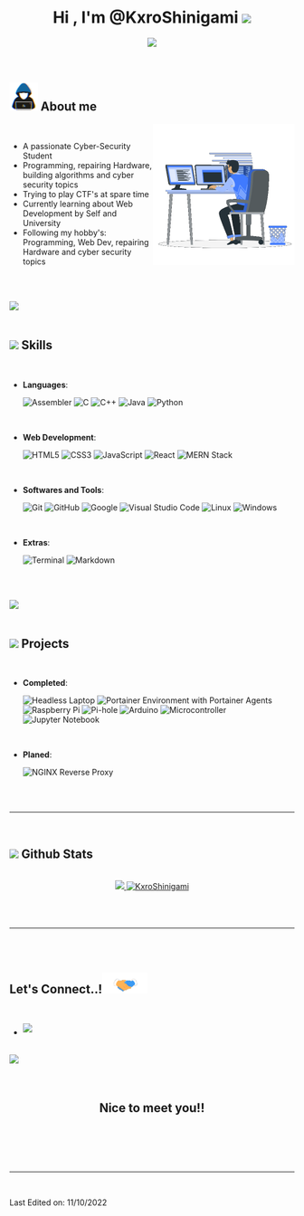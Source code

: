 <h1 align="center"><b>Hi , I'm @KxroShinigami </b><img src="https://media.giphy.com/media/hvRJCLFzcasrR4ia7z/giphy.gif" width="35"></h1>

<p align="center">
  <a href="https://github.com/KxroShinigami"><img src="https://readme-typing-svg.herokuapp.com?font=Time+New+Roman&color=cyan&size=25&center=true&vCenter=true&width=600&height=100&lines=Kxro+Shinigami..&hearts;++;IT-Security+Student;CTF+Newbie;Active+Learner/Researcher;Love+to+learn+new+stuff.."></a>
</p>


<br>



	
## <picture><img src = "https://github.com/KxroShinigami/KxroShinigami/blob/main/assets/about_me.gif" width = 50px></picture> **About me**

<picture> <img align="right" src="https://github.com/KxroShinigami/KxroShinigami/blob/main/assets/Right_Side.gif" width = 250px></picture>

<br>

- A passionate Cyber-Security Student
- Programming, repairing Hardware, building algorithms and cyber security topics
- Trying to play CTF's at spare time
- Currently learning about Web Development by Self and University
- Following my hobby's: Programming, Web Dev, repairing Hardware and cyber security topics

<br><br>

<img src="https://user-images.githubusercontent.com/73097560/115834477-dbab4500-a447-11eb-908a-139a6edaec5c.gif"><br><br>

## <img src="https://media2.giphy.com/media/QssGEmpkyEOhBCb7e1/giphy.gif?cid=ecf05e47a0n3gi1bfqntqmob8g9aid1oyj2wr3ds3mg700bl&rid=giphy.gif" width ="25"><b> Skills</b>
<br>

<p align="center">

- **Languages**:
    
    ![Assembler](https://img.shields.io/badge/Assembler-blue.svg?style=for-the-badge&logo=Arm&logoColor=white)
    ![C](https://img.shields.io/badge/C-%232370ED.svg?style=for-the-badge&logo=c&logoColor=white)
    ![C++](https://img.shields.io/badge/C++-%2300599C.svg?style=for-the-badge&logo=c%2B%2B&logoColor=white)
    ![Java](https://img.shields.io/badge/Java-orange.svg?style=for-the-badge&logo=oracle&logoColor=white)
    ![Python](https://img.shields.io/badge/Python-%2314354C.svg?style=for-the-badge&logo=python&logoColor=white)

<br>   
    
- **Web Development**:

   ![HTML5](https://img.shields.io/badge/HTML5%20-%23E34F26.svg?style=for-the-badge&logo=html5&logoColor=white)
   ![CSS3](https://img.shields.io/badge/CSS%20-%231572B6.svg?style=for-the-badge&logo=css3&logoColor=white)
   ![JavaScript](https://img.shields.io/badge/JavaScript%20-%23F7DF1E.svg?style=for-the-badge&logo=javascript&logoColor=black)
   ![React](https://img.shields.io/badge/ReactJS%20-blue.svg?style=for-the-badge&logo=React&logoColor=cyan)
   ![MERN Stack](https://img.shields.io/badge/MERN%20Stack-%2314354C.svg?style=for-the-badge&logo=stackbit&logoColor=white)
  
<br>

- **Softwares and Tools**:

    ![Git](https://img.shields.io/badge/git-%23F05033.svg?style=for-the-badge&logo=git&logoColor=white)
    ![GitHub](https://img.shields.io/badge/github-%23121011.svg?style=for-the-badge&logo=github&logoColor=white)
    ![Google](https://img.shields.io/badge/google-%234285F4.svg?style=for-the-badge&logo=google&logoColor=white)
    ![Visual Studio Code](https://img.shields.io/badge/Visual%20Studio%20Code-0078d7.svg?style=for-the-badge&logo=visual-studio-code&logoColor=white)
    ![Linux](https://img.shields.io/badge/Linux-FCC624?style=for-the-badge&logo=linux&logoColor=black)
    ![Windows](https://img.shields.io/badge/Windows-cyan?style=for-the-badge&logo=windows&logoColor=white)

<br>

- **Extras**:

    ![Terminal](https://img.shields.io/badge/Terminal-%23054020?style=for-the-badge&logo=gnu-bash&logoColor=white)
    ![Markdown](https://img.shields.io/badge/markdown-%23000000.svg?style=for-the-badge&logo=markdown&logoColor=white)   


</p>

<br>
<br>

<img src="https://user-images.githubusercontent.com/73097560/115834477-dbab4500-a447-11eb-908a-139a6edaec5c.gif"><br><br>

## <img src="https://media2.giphy.com/media/QssGEmpkyEOhBCb7e1/giphy.gif?cid=ecf05e47a0n3gi1bfqntqmob8g9aid1oyj2wr3ds3mg700bl&rid=giphy.gif" width ="25"><b> Projects</b>
<br>

<p align="center">

- **Completed**:
  
    ![Headless Laptop](https://img.shields.io/badge/Headless%20Laptop-%231572B6.svg?style=for-the-badge&logo=Headless%20UI&logoColor=white)
    ![Portainer Environment with Portainer Agents](https://img.shields.io/badge/Portainer%20Environment%20with%20Portainer%20Agents-%232370ED.svg?style=for-the-badge&logo=Portainer&logoColor=white)
    ![Raspberry Pi](https://img.shields.io/badge/Raspberry%20Pi-red.svg?style=for-the-badge&logo=Raspberry%20Pi&logoColor=white)
    ![Pi-hole](https://img.shields.io/badge/Pi%20Hole-red.svg?style=for-the-badge&logo=Pi-hole&logoColor=white)
    ![Arduino](https://img.shields.io/badge/Arduino-lightblue.svg?style=for-the-badge&logo=Arduinow&logoColor=white)
    ![Microcontroller](https://img.shields.io/badge/Microcontroller-blue.svg?style=for-the-badge&logo=Arm&logoColor=white)
    ![Jupyter Notebook](https://img.shields.io/badge/Jupyter%20Notebook-orange.svg?style=for-the-badge&logo=Jupyter&logoColor=white)
  
<br>

- **Planed**:
	
    ![NGINX Reverse Proxy](https://img.shields.io/badge/Nginx%20Reverse%20Proxy-lime.svg?style=for-the-badge&logo=nginx&logoColor=white)
	
</p>

<br>
<br>

-----

<br>


## <img src="https://media.giphy.com/media/iY8CRBdQXODJSCERIr/giphy.gif" width="35"><b> Github Stats </b>
<br>

<div align="center">

<a href="https://github.com/KxroShinigami/">
  <img src="https://github-readme-stats.vercel.app/api?username=KxroShinigami&include_all_commits=true&count_private=true&show_icons=true&line_height=20&title_color=7A7ADB&icon_color=2234AE&text_color=D3D3D3&bg_color=0,000000,130F40" width="450"/>
  <img src="https://github-readme-stats.vercel.app/api/top-langs?username=KxroShinigami&show_icons=true&locale=en&layout=compact&line_height=20&title_color=7A7ADB&icon_color=2234AE&text_color=D3D3D3&bg_color=0,000000,130F40" width="375"  alt="KxroShinigami"/>

</a>
</div>

<br>
<br>
<br>

-----

<br>
<br>

## <b> Let's Connect..!</b><img src="https://github.com/KxroShinigami/KxroShinigami/blob/main/assets/handshake.gif" width ="80">
<br>
<div align='left'>

<ul>
<li>
<a href="mailto:kxroshinigami@gmail.com" target="_blank">
<img src="https://img.shields.io/badge/gmail:  kxroshinigami-%23EA4335.svg?style=for-the-badge&logo=gmail&logoColor=white" t=mail style="margin-bottom: 5px;" />
</a>
</li>
</ul>
</div>

<br>
<img src="https://user-images.githubusercontent.com/73097560/115834477-dbab4500-a447-11eb-908a-139a6edaec5c.gif">
<br>
<br>
<br>

<div align='center'>

## <b>Nice to meet you!!</b>

</div>
<br>
<br>
<br>
<br>

---

<br>

Last Edited on: 11/10/2022
